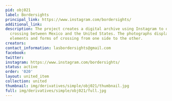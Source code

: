 ```yaml
---
pid: obj021
label: Bordersights
principal_link: https://www.instagram.com/bordersights/
additional_link: 
description: The project creates a digital archive using Instagram to document the
  crossing between Mexico and the United States. The photographs displayed show different
  elements and forms of crossing from one side to the other.
creators: 
contact_information: lasbordersights@gmail.com
facebook: 
twitter: 
instagram: https://www.instagram.com/bordersights/
status: active
order: '020'
layout: united_item
collection: united
thumbnail: img/derivatives/simple/obj021/thumbnail.jpg
full: img/derivatives/simple/obj021/full.jpg
---
```

